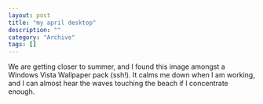 ```yaml
--- 
layout: post 
title: "my april desktop"
description: ""
category: "Archive"
tags: []
---  
```

We are getting closer to summer, and I found this image amongst a Windows Vista Wallpaper pack (ssh!). It calms me down when I am working, and I can almost hear the waves touching the beach if I concentrate enough.
